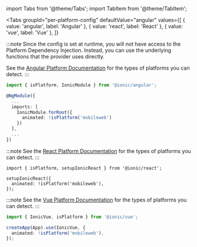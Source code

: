 import Tabs from '@theme/Tabs';
import TabItem from '@theme/TabItem';

<Tabs
  groupId="per-platform-config"
  defaultValue="angular"
  values={[
    { value: 'angular', label: 'Angular' },
    { value: 'react', label: 'React' },
    { value: 'vue', label: 'Vue' },
  ]}
>
<TabItem value="angular">

:::note
Since the config is set at runtime, you will not have access to the Platform Dependency Injection. Instead, you can use the underlying functions that the provider uses directly.

See the [Angular Platform Documentation](../angular/platform) for the types of platforms you can detect.
:::

```ts title="app.module.ts"
import { isPlatform, IonicModule } from '@ionic/angular';

@NgModule({
  ...
  imports: [
    IonicModule.forRoot({
      animated: !isPlatform('mobileweb')
    })
  ],
  ...
})
```
</TabItem>
<TabItem value="react">

:::note
See the [React Platform Documentation](../react/platform) for the types of platforms you can detect.
:::

```tsx title="App.tsx"
import { isPlatform, setupIonicReact } from '@ionic/react';

setupIonicReact({
  animated: !isPlatform('mobileweb'),
});
```
</TabItem>
<TabItem value="vue">

:::note
See the [Vue Platform Documentation](../vue/platform) for the types of platforms you can detect.
:::

```ts title="main.ts"
import { IonicVue, isPlatform } from '@ionic/vue';

createApp(App).use(IonicVue, {
  animated: !isPlatform('mobileweb'),
});
````
</TabItem>
</Tabs>